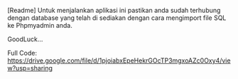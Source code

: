 [Readme]
Untuk menjalankan aplikasi ini pastikan anda sudah terhubung dengan database yang telah di sediakan dengan cara mengimport file SQL ke Phpmyadmin anda.

GoodLuck...

Full Code: https://drive.google.com/file/d/1pjoiabxEpeHekrGOcTP3mgxoAZc0Oxy4/view?usp=sharing
